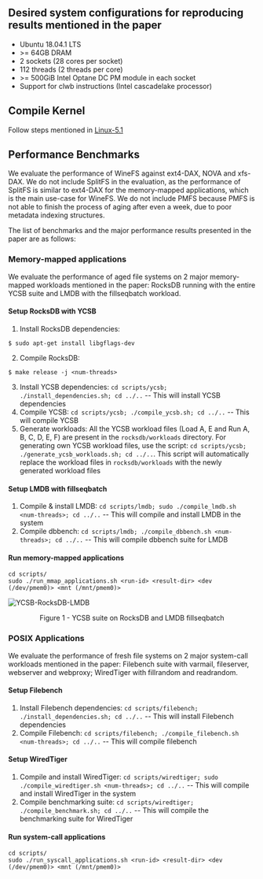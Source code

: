 ## Desired system configurations for reproducing results mentioned in the paper
- Ubuntu 18.04.1 LTS
- \>= 64GB DRAM
- 2 sockets (28 cores per socket)
- 112 threads (2 threads per core)
- \>= 500GiB Intel Optane DC PM module in each socket
- Support for clwb instructions (Intel cascadelake processor)

## Compile Kernel
Follow steps mentioned in [Linux-5.1](https://github.com/rohankadekodi/WineFS/blob/main/Linux-5.1/README.md)

## Performance Benchmarks
We evaluate the performance of WineFS against ext4-DAX, NOVA and xfs-DAX. We do not include SplitFS in the evaluation, as the performance of SplitFS is similar to ext4-DAX for the memory-mapped applications, which is the main use-case for WineFS. We do not include PMFS because PMFS is not able to finish the process of aging after even a week, due to poor metadata indexing structures.

The list of benchmarks and the major performance results presented in the paper are as follows:

### Memory-mapped applications

We evaluate the performance of aged file systems on 2 major memory-mapped workloads mentioned in the paper: RocksDB running with the entire YCSB suite and LMDB with the fillseqbatch workload.

#### Setup RocksDB with YCSB

1. Install RocksDB dependencies: 
```
$ sudo apt-get install libgflags-dev
```
2. Compile RocksDB: 
```
$ make release -j <num-threads>
```
3. Install YCSB dependencies: `cd scripts/ycsb; ./install_dependencies.sh; cd ../..` -- This will install YCSB dependencies
4. Compile YCSB: `cd scripts/ycsb; ./compile_ycsb.sh; cd ../..` -- This will compile YCSB
5. Generate workloads: All the YCSB workload files (Load A, E and Run A, B, C, D, E, F) are present in the `rocksdb/workloads` directory. For generating own YCSB workload files, use the script: `cd scripts/ycsb; ./generate_ycsb_workloads.sh; cd ../..`. This script will automatically replace the workload files in `rocksdb/workloads` with the newly generated workload files

#### Setup LMDB with fillseqbatch

1. Compile & install LMDB: `cd scripts/lmdb; sudo ./compile_lmdb.sh <num-threads>; cd ../..` -- This will compile and install LMDB in the system
2. Compile dbbench: `cd scripts/lmdb; ./compile_dbbench.sh <num-threads>; cd ../..` -- This will compile dbbench suite for LMDB

#### Run memory-mapped applications

```
cd scripts/
sudo ./run_mmap_applications.sh <run-id> <result-dir> <dev (/dev/pmem0)> <mnt (/mnt/pmem0)>
```

![YCSB-RocksDB-LMDB](https://github.com/rohankadekodi/WineFS/blob/main/graphs/rocksdb-ycsb-lmdb.png)
<p align="center"> Figure 1 - YCSB suite on RocksDB and LMDB fillseqbatch </p>


### POSIX Applications

We evaluate the performance of fresh file systems on 2 major system-call workloads mentioned in the paper: Filebench suite with varmail, fileserver, webserver and webproxy; WiredTiger with fillrandom and readrandom.

#### Setup Filebench

1. Install Filebench dependencies: `cd scripts/filebench; ./install_dependencies.sh; cd ../..` -- This will install Filebench dependencies
2. Compile Filebench: `cd scripts/filebench; ./compile_filebench.sh <num-threads>; cd ../..` -- This will compile filebench

#### Setup WiredTiger

1. Compile and install WiredTiger: `cd scripts/wiredtiger; sudo ./compile_wiredtiger.sh <num-threads>; cd ../..` -- This will compile and install WiredTiger in the system
2. Compile benchmarking suite: `cd scripts/wiredtiger; ./compile_benchmark.sh; cd ../..` -- This will compile the benchmarking suite for WiredTiger

#### Run system-call applications

```
cd scripts/
sudo ./run_syscall_applications.sh <run-id> <result-dir> <dev (/dev/pmem0)> <mnt (/mnt/pmem0)>
```
